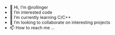 - 👋 Hi, I’m @rollinger
- 👀 I’m interested code
- 🌱 I’m currently learning C/C++
- 💞️ I’m looking to collaborate on interesting projects
- 📫 How to reach me ...

<!---
rollinger/rollinger is a ✨ special ✨ repository because its `README.md` (this file) appears on your GitHub profile.
You can click the Preview link to take a look at your changes.
--->
